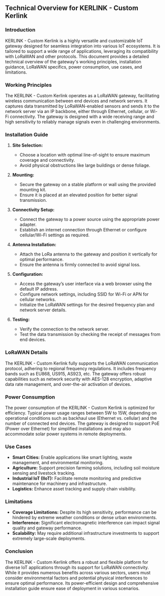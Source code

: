 ## Technical Overview for KERLINK - Custom Kerlink

### Introduction
KERLINK - Custom Kerlink is a highly versatile and customizable IoT gateway designed for seamless integration into various IoT ecosystems. It is tailored to support a wide range of applications, leveraging its compatibility with LoRaWAN and other protocols. This document provides a detailed technical overview of the gateway's working principles, installation guidance, LoRaWAN specifics, power consumption, use cases, and limitations.

### Working Principles
The KERLINK - Custom Kerlink operates as a LoRaWAN gateway, facilitating wireless communication between end devices and network servers. It captures data transmitted by LoRaWAN-enabled sensors and sends it to the network server via an IP backbone, either through Ethernet, cellular, or Wi-Fi connectivity. The gateway is designed with a wide receiving range and high sensitivity to reliably manage signals even in challenging environments.

### Installation Guide
1. **Site Selection:**
   - Choose a location with optimal line-of-sight to ensure maximum coverage and connectivity.
   - Avoid physical obstructions like large buildings or dense foliage.

2. **Mounting:**
   - Secure the gateway on a stable platform or wall using the provided mounting kit.
   - Ensure it is placed at an elevated position for better signal transmission.

3. **Connectivity Setup:**
   - Connect the gateway to a power source using the appropriate power adapter.
   - Establish an internet connection through Ethernet or configure cellular/Wi-Fi settings as required.

4. **Antenna Installation:**
   - Attach the LoRa antenna to the gateway and position it vertically for optimal performance.
   - Ensure the antenna is firmly connected to avoid signal loss.

5. **Configuration:**
   - Access the gateway’s user interface via a web browser using the default IP address.
   - Configure network settings, including SSID for Wi-Fi or APN for cellular networks.
   - Initialize the LoRaWAN settings for the desired frequency plan and network server details.

6. **Testing:**
   - Verify the connection to the network server.
   - Test the data transmission by checking the receipt of messages from end devices.

### LoRaWAN Details
The KERLINK - Custom Kerlink fully supports the LoRaWAN communication protocol, adhering to regional frequency regulations. It includes frequency bands such as EU868, US915, AS923, etc. The gateway offers robust capabilities such as network security with AES-128 encryption, adaptive data rate management, and over-the-air activation of devices.

### Power Consumption
The power consumption of the KERLINK - Custom Kerlink is optimized for efficiency. Typical power usage ranges between 5W to 15W, depending on operational conditions such as backhaul use (Ethernet vs. cellular) and the number of connected end devices. The gateway is designed to support PoE (Power over Ethernet) for simplified installations and may also accommodate solar power systems in remote deployments.

### Use Cases
- **Smart Cities:** Enable applications like smart lighting, waste management, and environmental monitoring.
- **Agriculture:** Support precision farming solutions, including soil moisture sensing and livestock tracking.
- **Industrial IoT (IIoT):** Facilitate remote monitoring and predictive maintenance for machinery and infrastructure.
- **Logistics:** Enhance asset tracking and supply chain visibility.

### Limitations
- **Coverage Limitations:** Despite its high sensitivity, performance can be hindered by extreme weather conditions or dense urban environments.
- **Interference:** Significant electromagnetic interference can impact signal quality and gateway performance.
- **Scalability:** May require additional infrastructure investments to support extremely large-scale deployments.

### Conclusion
The KERLINK - Custom Kerlink offers a robust and flexible platform for diverse IoT applications through its support for LoRaWAN connectivity. While it provides numerous benefits across various sectors, users must consider environmental factors and potential physical interferences to ensure optimal performance. Its power-efficient design and comprehensive installation guide ensure ease of deployment in various scenarios.